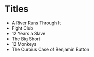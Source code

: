 # Titles

* A River Runs Through It
* Fight Club
* 12 Years a Slave
* The Big Short
* 12 Monkeys
* The Curoius Case of Benjamin Button
